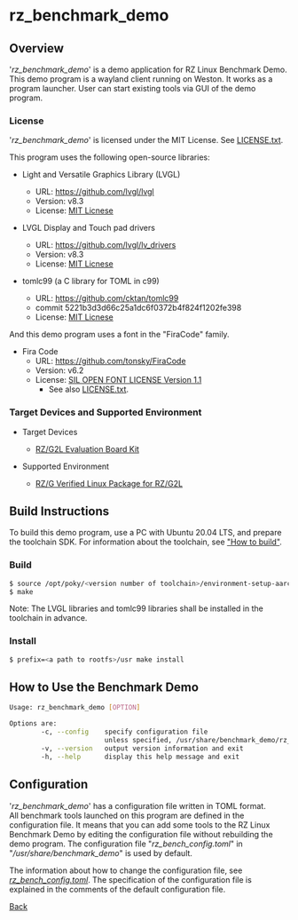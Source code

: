 # rz_benchmark_demo

## Overview
'_rz_benchmark_demo_' is a demo application for RZ Linux Benchmark Demo.  
This demo program is a wayland client running on Weston.
It works as a program launcher.
User can start existing tools via GUI of the demo program.

### License

'_rz_benchmark_demo_' is licensed under the MIT License.
See [LICENSE.txt](../LICENSE.txt).

This program uses the following open-source libraries:

* Light and Versatile Graphics Library (LVGL)
  * URL: https://github.com/lvgl/lvgl
  * Version: v8.3
  * License: [MIT Licnese](https://github.com/lvgl/lvgl/blob/master/LICENCE.txt)

* LVGL Display and Touch pad drivers
  * URL: https://github.com/lvgl/lv_drivers
  * Version: v8.3
  * License: [MIT Licnese](https://github.com/lvgl/lv_drivers/blob/master/LICENSE)

* tomlc99 (a C library for TOML in c99)
  * URL: https://github.com/cktan/tomlc99
  * commit 5221b3d3d66c25a1dc6f0372b4f824f1202fe398
  * License: [MIT Licnese](https://github.com/cktan/tomlc99/blob/master/LICENSE)

And this demo program uses a font in the "FiraCode" family.
* Fira Code
  * URL: https://github.com/tonsky/FiraCode
  * Version: v6.2
  * License: [SIL OPEN FONT LICENSE Version 1.1](https://github.com/tonsky/FiraCode/blob/master/LICENSE)
    * See also [LICENSE.txt](../src/gui/material/font/LICENSE.txt).


### Target Devices and Supported Environment
* Target Devices
	* [RZ/G2L Evaluation Board Kit](https://www.renesas.com/us/en/products/microcontrollers-microprocessors/rz-mpus/rzg2l-evkit-rzg2l-evaluation-board-kit)

* Supported Environment
	* [RZ/G Verified Linux Package for RZ/G2L](https://www.renesas.com/us/en/products/microcontrollers-microprocessors/rz-mpus/rzg-linux-platform/rzg-marketplace/verified-linux-package/rzg-verified-linux-package#Download)


## Build Instructions
To build this demo program, use a PC with Ubuntu 20.04 LTS, and prepare the toolchain SDK.
For information about the toolchain, see ["How to build"](./how-to-build.md).

### Build
```bash
$ source /opt/poky/<version number of toolchain>/environment-setup-aarch64-poky-linux
$ make
```
Note: The LVGL libraries and tomlc99 libraries shall be installed in the toolchain in advance.

### Install
```bash
$ prefix=<a path to rootfs>/usr make install
```

## How to Use the Benchmark Demo
```bash
Usage: rz_benchmark_demo [OPTION]

Options are:
        -c, --config    specify configuration file
                        unless specified, /usr/share/benchmark_demo/rz_bench_config.toml is used
        -v, --version   output version information and exit
        -h, --help      display this help message and exit
```


## Configuration

'_rz_benchmark_demo_' has a configuration file written in TOML format.
<br>
All benchmark tools launched on this program are defined in the configuration file.
It means that you can add some tools to the RZ Linux Benchmark Demo by editing the configuration file without rebuilding the demo program.
The configuration file "_rz_bench_config.toml_" in "_/usr/share/benchmark_demo_" is used by default.

The information about how to change the configuration file, see [_rz_bench_config.toml_](../config/rz_bench_config.toml).
The specification of the configuration file is explained in the comments of the default configuration file.


[Back](../README.md)
